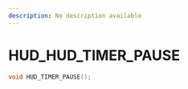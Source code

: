```yaml
---
description: No description available 
---
```


# HUD\_HUD_TIMER_PAUSE

```cpp
void HUD_TIMER_PAUSE();
```